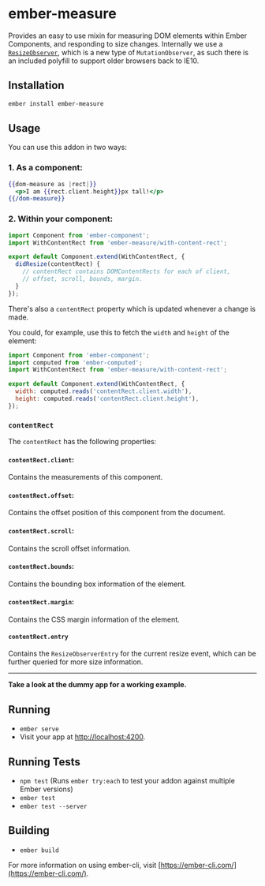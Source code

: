 # ember-measure

Provides an easy to use mixin for measuring DOM elements within Ember Components,
and responding to size changes. Internally we use a [`ResizeObserver`](https://developers.google.com/web/updates/2016/10/resizeobserver), which is a new
type of `MutationObserver`, as such there is an included polyfill to support older browsers back
to IE10.

## Installation

```sh
ember install ember-measure
```

## Usage

You can use this addon in two ways:

### 1. As a component:

```hbs
{{dom-measure as |rect|}}
  <p>I am {{rect.client.height}}px tall!</p>
{{/dom-measure}}
```

### 2. Within your component:

```js
import Component from 'ember-component';
import WithContentRect from 'ember-measure/with-content-rect';

export default Component.extend(WithContentRect, {
  didResize(contentRect) {
    // contentRect contains DOMContentRects for each of client, 
    // offset, scroll, bounds, margin.
  }
});
```

There's also a `contentRect` property which is updated whenever a change is made.

You could, for example, use this to fetch the `width` and `height` of the element:

```js
import Component from 'ember-component';
import computed from 'ember-computed';
import WithContentRect from 'ember-measure/with-content-rect';

export default Component.extend(WithContentRect, {
  width: computed.reads('contentRect.client.width'),
  height: computed.reads('contentRect.client.height'),
});
```

### `contentRect`

The `contentRect` has the following properties:

#### `contentRect.client`:

Contains the measurements of this component.

#### `contentRect.offset`:

Contains the offset position of this component from the document.

#### `contentRect.scroll`:

Contains the scroll offset information.

#### `contentRect.bounds`:

Contains the bounding box information of the element.

#### `contentRect.margin`:

Contains the CSS margin information of the element.

#### `contentRect.entry`

Contains the `ResizeObserverEntry` for the current resize event, which can be further
queried for more size information.

---

**Take a look at the dummy app for a working example.**

## Running

* `ember serve`
* Visit your app at [http://localhost:4200](http://localhost:4200).

## Running Tests

* `npm test` (Runs `ember try:each` to test your addon against multiple Ember versions)
* `ember test`
* `ember test --server`

## Building

* `ember build`

For more information on using ember-cli, visit [https://ember-cli.com/](https://ember-cli.com/).
